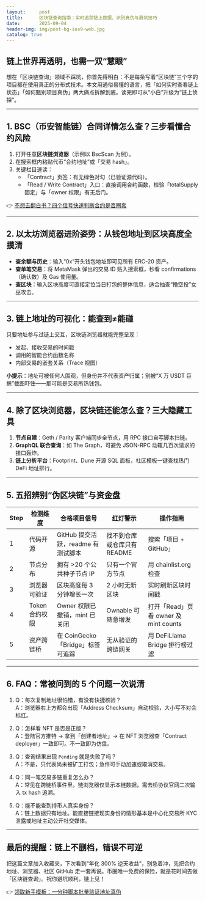 ```yaml
---
layout:     post
title:      区块链查询指南：实时追踪链上数据、识别真伪与避坑技巧
date:       2025-09-04
header-img: img/post-bg-ios9-web.jpg
catalog: true
---
```


## 链上世界再透明，也需一双“慧眼”
想在「区块链查询」领域不踩坑，你首先得明白：不是每条写着“区块链”三个字的项目都在使用真正的分布式技术。本文用通俗易懂的语言，把「如何实时查看链上状态」「如何甄别项目真伪」两大痛点拆解到底。读完即可从“小白”升级为“链上侦探”。

---

## 1. BSC（币安智能链）合同详情怎么查？三步看懂合约风险
1. 打开任意**区块链浏览器**（示例以 BscScan 为例）。  
2. 在搜索框内粘贴代币“合约地址”或「交易 hash」。  
3. 关键栏目速读：  
   - 「Contract」页签：有无绿色对勾（已验证源代码）。  
   - 「Read / Write Contract」入口：直接调用合约函数，检验「totalSupply 固定」与「owner 权限」有无后门。  

👉 [不想去翻白书？四个信号快速判断合约是否圈套](https://okxdog.com/)  

---

## 2. 以太坊浏览器进阶姿势：从钱包地址到区块高度全摸清
* **查余额与历史**：输入“0x”开头钱包地址即可见所有 ERC-20 资产。  
* **查单笔交易**：将 MetaMask 弹出的交易 ID 贴入搜索框，秒看 confirmations（确认数）及 Gas 使用量。  
* **查区块**：输入区块高度可直接定位当日打包的整体信息，适合抽查“撸空投”女巫攻击。  

---

## 3. 链上地址的可视化：能查到≠能碰
只要地址参与过链上交互，区块链浏览器就能完整呈现：  
- 发起、接收交易的时间戳  
- 调用的智能合约函数名称  
- 内部交易的嵌套关系（Trace 视图）  

**小提示**：地址可被任何人围观，但身份并不代表资产归属；别被“X 万 USDT 巨鲸”截图吓住——那可能是交易所热钱包。

---

## 4. 除了区块浏览器，区块链还能怎么查？三大隐藏工具
1. **节点自建**：Geth / Parity 客户端同步全节点，用 RPC 接口自写脚本扫链。  
2. **GraphQL 联合查询**：如 The Graph，可避免 JSON-RPC 动辄几百次请求的接口轰炸。  
3. **链上分析平台**：Footprint、Dune 开源 SQL 面板，社区模板一键查找热门 DeFi 地址排行。  

---

## 5. 五招辨别“伪区块链”与资金盘
| Step | 检测维度 | 合格项目信号 | 红灯警示 | 操作指南 |
|---|---|---|---|---|
| 1 | 代码开源 | GitHub 提交活跃，readme 有测试脚本 | 找不到仓库或仓库只有 README | 搜索「项目 + GitHub」 |
| 2 | 节点分布 | 拥有 >20 个公共种子节点 IP | 只有一个官方节点 | 用 chainlist.org 检查 |
| 3 | 浏览器可验证 | 区块高度每 3 分钟增长一次 | 2 小时无新区块 | 实时刷新区块时间戳 |
| 4 | Token 合约权限 | Owner 权限已撤销，mint 已关闭 | Ownable 可随意增发 | 打开「Read」页看 owner 及 mint counts |
| 5 | 资产跨链桥 | 在 CoinGecko「Bridge」标签可追踪 | 无从验证的跨链网关 | 用 DeFiLlama Bridge 排行榜过滤 |

---

## 6. FAQ：常被问到的 5 个问题一次说清

1. Q：每次复制地址很怕错，有没有快捷核验？  
   A：浏览器右上方都会出现「Address Checksum」自动校验，大小写不对会标红。

2. Q：怎样看 NFT 是否是正版？  
   A：登陆官方推特 → 拿到「创建者地址」→ 在 NFT 浏览器查「Contract deployer」一致即可。不一致即为仿盘。

3. Q：查询结果出现 `Pending` 就是失败了吗？  
   A：不是，只代表尚未被矿工打包；急件可手动加速或取消交易。

4. Q：同一笔交易多链重复怎么办？  
   A：常见在跨链桥事件里。链浏览器仅显示本链数据，需去桥协议官网二次输入 tx hash 追溯。

5. Q：能不能查到持币人真实身份？  
   A：链上数据只有地址。能直接链接现实身份的情形基本是中心化交易所 KYC 泄露或地址主动公开社交媒体。

---

## 最后的提醒：链上不删档，错误不可逆

把这篇文章加入收藏夹，下次看到“年化 300% 逆天收益”，别急着冲，先把合约地址、浏览器、社区 GitHub 走一套再说。币圈唯一免费的保险，就是花时间去做「区块链查询」。祝你避坑顺利，链上见！

👉 [领取新手模板：一分钟脚本批量验证地址真伪](https://okxdog.com/)